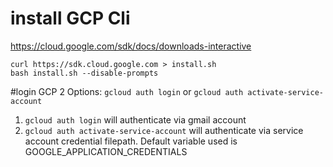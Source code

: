 # install GCP Cli
https://cloud.google.com/sdk/docs/downloads-interactive

```
curl https://sdk.cloud.google.com > install.sh
bash install.sh --disable-prompts
```

#login GCP
2 Options: `gcloud auth login` or `gcloud auth activate-service-account`
1. `gcloud auth login` will authenticate via gmail account
2. `gcloud auth activate-service-account` will authenticate via service account credential filepath. Default variable used is GOOGLE_APPLICATION_CREDENTIALS



